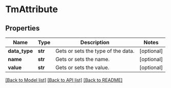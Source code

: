 # TmAttribute

## Properties
Name | Type | Description | Notes
------------ | ------------- | ------------- | -------------
**data_type** | **str** | Gets or sets the type of the data. | [optional] 
**name** | **str** | Gets or sets the name. | [optional] 
**value** | **str** | Gets or sets the value. | [optional] 

[[Back to Model list]](../README.md#documentation-for-models) [[Back to API list]](../README.md#documentation-for-api-endpoints) [[Back to README]](../README.md)

